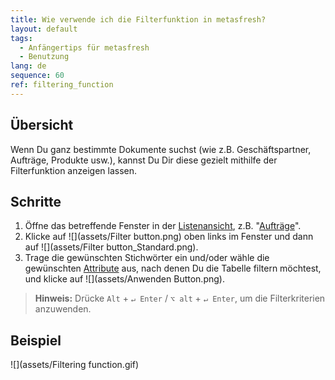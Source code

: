```yaml
---
title: Wie verwende ich die Filterfunktion in metasfresh?
layout: default
tags:
  - Anfängertips für metasfresh
  - Benutzung
lang: de
sequence: 60
ref: filtering_function
---
```


## Übersicht
Wenn Du ganz bestimmte Dokumente suchst (wie z.B. Geschäftspartner, Aufträge, Produkte usw.), kannst Du Dir diese gezielt mithilfe der Filterfunktion anzeigen lassen.

## Schritte
1. Öffne das betreffende Fenster in der [Listenansicht](Ansichten), z.B. "[Aufträge](Menu)".
1. Klicke auf ![](assets/Filter button.png) oben links im Fenster und dann auf ![](assets/Filter button_Standard.png).
1. Trage die gewünschten Stichwörter ein und/oder wähle die gewünschten [Attribute](Attribute_GP_hinzufuegen) aus, nach denen Du die Tabelle filtern möchtest, und klicke auf ![](assets/Anwenden Button.png).
 >**Hinweis:** Drücke `Alt` + `↵ Enter` / `⌥ alt` + `↵ Enter`, um die Filterkriterien anzuwenden.

## Beispiel
![](assets/Filtering function.gif)
